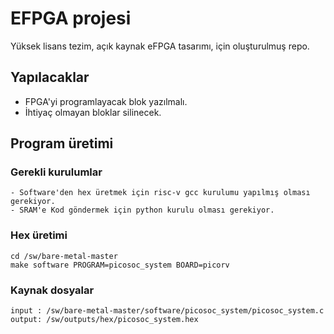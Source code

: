 # EFPGA projesi
Yüksek lisans tezim, açık kaynak eFPGA tasarımı, için oluşturulmuş repo.

## Yapılacaklar
- FPGA'yi programlayacak blok yazılmalı. 
- İhtiyaç olmayan bloklar silinecek.

## Program üretimi
### Gerekli kurulumlar
    - Software'den hex üretmek için risc-v gcc kurulumu yapılmış olması gerekiyor.
    - SRAM'e Kod göndermek için python kurulu olması gerekiyor.
### Hex üretimi
    cd /sw/bare-metal-master
    make software PROGRAM=picosoc_system BOARD=picorv

### Kaynak dosyalar
    input : /sw/bare-metal-master/software/picosoc_system/picosoc_system.c 
    output: /sw/outputs/hex/picosoc_system.hex